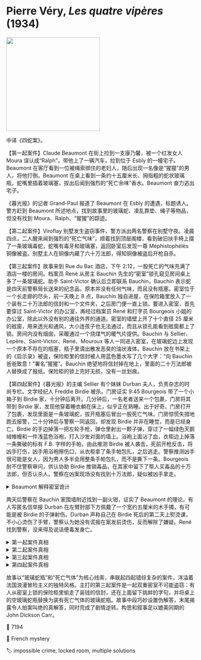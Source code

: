 # Pierre Véry, <i>Les quatre vipères</i> (1934)

<img src=images/1934_cover.jpg width=250/>

中译《四蛇案》。

【第一起案件】Claude Beaumont 在街上捡到一支康乃馨，被一个红发女人 Moura 误认成“Ralph”，带他上了一辆汽车，拉到位于 Esbly 的一幢宅子。Beaumont 在客厅看到一位被绳索绑住的老妇人，随后出现一名像是“猩猩”的男人，将他打倒。Beaumont 在桌上看到一条约十五厘米长、拇指粗的蛇状玻璃瓶，蛇嘴里插着玻璃塞，拔出后闻到强烈的“死亡余味”香水。Beaumont 奋力逃出宅子。

《暮光报》的记者 Grand-Paul 报道了 Beaumont 在 Esbly 的遭遇，标题诱人。警方赶到 Beaumont 所述地点，找到故事里的玻璃蛇、凌乱靠垫、绳子等物品，但没有找到 Moura、Ralph、“猩猩”的踪迹。

【第二起案件】Viroflay 别墅发生盗窃事件，警方派出两名警察在别墅守夜。凌晨四点，二人醒来闻到强烈的“死亡气味”，顺着找到顶层阁楼，看到破旧扶手椅上摆了一条玻璃毒蛇，蛇嘴有毒牙和玻璃塞，返回卧室后发现一尊 Méphistophélès 铜像被盗。别墅主人在铜像内藏了六十万法郎，得知铜像被盗后开枪自杀。

【第三起案件】故事来到 Rue du Bac 酒店，下午 2:12，一股死亡的气味充满了酒店一楼的房间。档案员 René 从房主 Bauchin 先生的“密室”锁孔窥见房间桌上多了一条玻璃蛇。助手 Saint-Victor 确认后立即联系 Bauchin，Bauchin 表示蛇是四天前警察局长送来的纪念品，原本并没有任何气味，而且没有瓶塞。密室位于一个长走廊的尽头，前一天晚上 8 点，Bauchin 独自进屋，在保险箱里放入了一个装有二十万法郎的信封和一个文件夹，之后房门便一直上锁。要进入密室，首先要穿过 Saint-Victor 的办公室，再经过档案员 René 和打字员 Bourgeois 小姐的办公室，除此以外没有别的通往外界的通道。密室的墙壁上开了十个直径 25 厘米的舷窗，用来透光和通风，大小连孩子也无法通过，而且从锁孔能看到舷窗都上了锁。房间内没有烟囱，采暖通过一个烧煤气的暖气片提供。Bauchin 与 Sellier、Lepère、Saint-Victor、René、Mouroux 等人一同进入密室，在玻璃蛇边上发现一个原本不存在的瓶塞，瓶子里滴出散发恶臭的油状液体。Bauchin 放在书架上的《启示录》被盗，保险柜里的信封被人用蓝色墨水写了几个大字：“向 Bauchin 爸爸致意！”署名“猩猩”。Bauchin 绝望地将信封掉在地上，里面的二十万法郎被人替换成了报纸。保险柜的锁上完好无损，没有一丝划痕。

【第四起案件】《暮光报》的主编 Sellier 有个妹妹 Durban 夫人，负责杂志的时尚专栏。文学经纪人 Freddie Birdie 被杀。门房证实 9:45 Bourgeois 带了一个小箱子到 Birdie 家，十分钟后离开。几分钟后，一名老者送来一个包裹，门房将其带到 Birdie 家，发现他穿着睡衣躺在床上，似乎正在熟睡。出于好奇，门房打开了包裹，发现里面是一条玻璃蛇，拔开瓶塞后冒出一股死亡气味。门房惊慌失措地跑去报警，二十分钟后与警察一同返回，却发现 Birdie 并非在睡觉，而是已经身亡。Birdie 的手边掉落一把左轮手枪，弹仓里射出一颗子弹，穿过了一幅绿色天鹅绒帷幔和一件浅蓝色浴袍，打入沙发对面的墙上。浴袍上面沾了血，衣柜边上掉落一条撕破的标有 F.B. 字样的手帕，由此推测 Birdie 被人袭击，死前开枪反击，将凶手打伤，凶手用浴袍擦伤口，从衣柜拿了条手帕包扎，之后逃走。警察推测凶手很可能是女人，因为男人多半会用整条手帕包扎，而不是撕下一条。Bourgeois 耐不住警察审问，供认协助 Birdie 推销毒品，在其家中留下了帮人买毒品的十万法郎，但否认杀人。警察在凶案现场没有找到十万法郎，疑似被凶手拿走。

<details><summary>Beaumont 解释密室诡计</summary>
前一天晚上 Bauchin 进入密室放信封，曾打开过几个舷窗透气。Bauchin 把装钱的信封和文件夹放在桌上，盗贼从舷窗伸入一根带夹子的长杆，精准地取走了信封，用一个装有旧报纸的假信封替代。假信封朝下的一面写了“向 Bauchin 爸爸致意！”Bauchin 聚精会神地阅读书架上的《启示录》，没有注意到信封被掉包，直接锁入保险柜中。盗贼用同样的手法，把桌上不带瓶塞的空玻璃蛇瓶换成了带瓶塞、装有死亡香水的玻璃蛇瓶。第二天下午 2 点，太阳光以最大的强度照在玻璃蛇瓶上，里面的气体受热膨胀，顶开瓶塞，气味泄露。盗贼下午和 Bauchin 一起进入密室，趁乱盗走书架上的《启示录》。
</details>

两天后警察在 Bauchin 家围墙附近找到一副火钳，证实了 Beaumont 的理论。有人写匿名信举报 Durban 在左臂肘部下方佩戴了一个宽约五厘米的木手镯，有可能是被 Birdie 的子弹射伤。Durban 声称自己在 Birdie 死后的第二天上熨烫课，不小心烫伤了手臂，警察认为她没有谎报在案发前烫伤，反而解除了嫌疑。René 找到警察，没来得及说话便毒发身亡。

<details><summary>第一起案件真相</summary>
Beaumont 为了出名，以常去的烟草店周边的人物为原型，虚构了案件里的人物。
</details>

<details><summary>第二起案件真相</summary>
Beaumont 用玻璃蛇的气味引开两名警察，盗走铜像。他事先不知道铜像里藏了六十万法郎，发现后找 Sellier 寻求建议，Sellier 从中拿了二十万法郎还赌债。铜像主人自杀后，Beaumont 和 Sellier 一度想要向警方自首，被 Durban 阻止。
</details>

<details><summary>第三起案件真相</summary>
Sellier 用锥子在通往密室的煤气管道（伏线）上刺了一个小孔，向屋内注入大量死亡气体，引发气味泄露。Sellier 随同 Bauchin 进屋，在桌子上偷放了一个玻璃瓶塞，又趁大家轮流检查瓶子的时候在里面挤入几滴死亡香水。Sellier 提前在 Bauchin 装钱的信封上用隐形墨水写了字，Bauchin 看到信封上的字，以为钱被盗走，绝望地将信封掉在地上，Sellier 捡起信封时完成掉包。Saint-Victor 盗取《启示录》，被 René 目睹和敲诈，Saint-Victor 毒死 René 灭口。火钳是 Beaumont 和 Sellier 故意留下的假证据。
</details>

<details><summary>第四起案件真相</summary>
Durban 在 Bourgeois 离开后不久潜入 Birdie 家偷钱，但不知钱的藏匿地点，这时门房进屋送包裹，她被迫躲到帷幔后面。门房看到 Birdie 躺在床上，其实他并未死亡，只是因毒瘾发作，无法回应门房的呼喊。门房出于好奇打开了玻璃蛇瓶，一闻到气味便赶往警局报警。Birdie 被气味唤醒，联想到之前的案件，误以为自己被盗，无意间做出的手势泄露了藏钱的位置。Durban 趁机现身，与 Birdie 发生冲突，两人同时开枪，Birdie 中枪身亡，而 Durban 则手臂受伤。Durban 拿了十万法郎逃之夭夭，第二天故意用熨斗烫伤手臂，伪装伤口来源。
</details>

故事以“玻璃蛇瓶”和“死亡气体”为核心线索，串联起四起错综复杂的案件，洋溢着法国浪漫冒险主义的独特风格。主打的第三起案件是一起双重密室不可能盗窃：有人从密室上锁的保险柜里偷走了装钱的信封，还在上面留下挑衅的字句，并将桌上的空玻璃蛇瓶替换为装有死亡气体的玻璃蛇瓶。故事中段巧妙设置伪解答，末尾揭露令人拍案叫绝的真解答，同时完成了剧情逆转。构思和叙事足以媲美同期的 John Dickson Carr。

:link: 7194

:file_folder: French mystery

:label: impossible crime, locked room, multiple solutions
